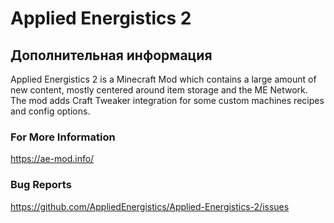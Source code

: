# Applied Energistics 2

## Дополнительная информация

Applied Energistics 2 is a Minecraft Mod which contains a large amount of new content, mostly centered around item storage and the ME Network. The mod adds Craft Tweaker integration for some custom machines recipes and config options.

### For More Information

https://ae-mod.info/

### Bug Reports

https://github.com/AppliedEnergistics/Applied-Energistics-2/issues